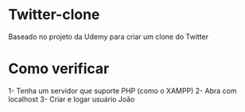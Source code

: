 # Twitter-clone
Baseado no projeto da Udemy para criar um clone do Twitter

# Como verificar
1- Tenha um servidor que suporte PHP (como o XAMPP)
2- Abra com localhost
3- Criar e logar usuário João
